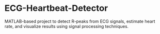# ECG-Heartbeat-Detector
MATLAB-based project to detect R-peaks from ECG signals, estimate heart rate, and visualize results using signal processing techniques.
